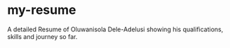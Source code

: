 # my-resume
A detailed Resume of Oluwanisola Dele-Adelusi showing his qualifications, skills and journey so far.
